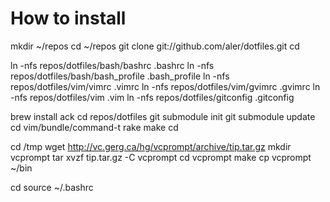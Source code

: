 How to install
==============

mkdir ~/repos
cd ~/repos
git clone git://github.com/aler/dotfiles.git
cd

ln -nfs repos/dotfiles/bash/bashrc .bashrc
ln -nfs repos/dotfiles/bash/bash_profile .bash_profile
ln -nfs repos/dotfiles/vim/vimrc .vimrc
ln -nfs repos/dotfiles/vim/gvimrc .gvimrc
ln -nfs repos/dotfiles/vim .vim
ln -nfs repos/dotfiles/gitconfig .gitconfig

brew install ack
cd repos/dotfiles
git submodule init
git submodule update
cd vim/bundle/command-t
rake make
cd

cd /tmp
wget http://vc.gerg.ca/hg/vcprompt/archive/tip.tar.gz
mkdir vcprompt
tar xvzf tip.tar.gz -C vcprompt
cd vcprompt
make
cp vcprompt ~/bin

cd
source ~/.bashrc

